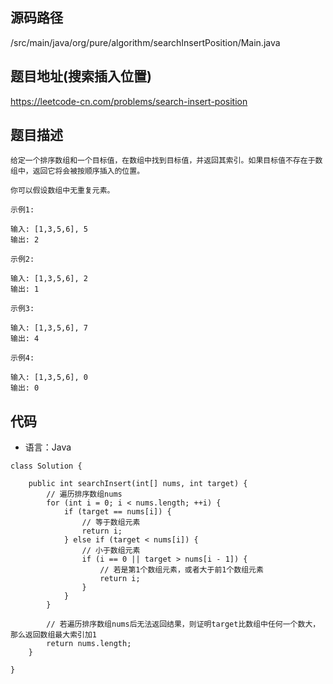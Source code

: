 ## 源码路径

/src/main/java/org/pure/algorithm/searchInsertPosition/Main.java

## 题目地址(搜索插入位置)

https://leetcode-cn.com/problems/search-insert-position

## 题目描述

```
给定一个排序数组和一个目标值，在数组中找到目标值，并返回其索引。如果目标值不存在于数组中，返回它将会被按顺序插入的位置。

你可以假设数组中无重复元素。

示例1:

输入: [1,3,5,6], 5
输出: 2

示例2:

输入: [1,3,5,6], 2
输出: 1

示例3:

输入: [1,3,5,6], 7
输出: 4

示例4:

输入: [1,3,5,6], 0
输出: 0
```

## 代码

- 语言：Java

```
class Solution {

    public int searchInsert(int[] nums, int target) {
        // 遍历排序数组nums
        for (int i = 0; i < nums.length; ++i) {
            if (target == nums[i]) {
                // 等于数组元素
                return i;
            } else if (target < nums[i]) {
                // 小于数组元素
                if (i == 0 || target > nums[i - 1]) {
                    // 若是第1个数组元素，或者大于前1个数组元素
                    return i;
                }
            }
        }

        // 若遍历排序数组nums后无法返回结果，则证明target比数组中任何一个数大，那么返回数组最大索引加1
        return nums.length;
    }

}
```